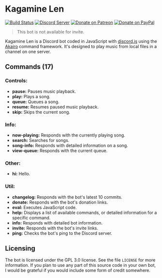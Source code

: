 # Kagamine Len
[![Build Status](https://travis-ci.org/dragonfire535/kagamine-len.svg?branch=master)](https://travis-ci.org/dragonfire535/kagamine-len)
[![Discord Server](https://discordapp.com/api/guilds/252317073814978561/embed.png)](https://discord.gg/sbMe32W)
[![Donate on Patreon](https://img.shields.io/badge/patreon-donate-orange.svg)](https://www.patreon.com/dragonfire535)
[![Donate on PayPal](https://img.shields.io/badge/paypal-donate-blue.svg)](https://www.paypal.me/dragonfire535)

> This bot is not available for invite.

Kagamine Len is a Discord bot coded in JavaScript with
[discord.js](https://discord.js.org/) using the
[Akairo](https://github.com/1Computer1/discord-akairo) command framework. It's
designed to play music from local files in a channel on one server.

## Commands (17)
### Controls:

* **pause:** Pauses music playback.
* **play:** Plays a song.
* **queue:** Queues a song.
* **resume:** Resumes paused music playback.
* **skip:** Skips the current song.

### Info:

* **now-playing:** Responds with the currently playing song.
* **search:** Searches for songs.
* **song-info:** Responds with detailed information on a song.
* **view-queue:** Responds with the current queue.

### Other:

* **hi:** Hello.

### Util:

* **changelog:** Responds with the bot's latest 10 commits.
* **donate:** Responds with the bot's donation links.
* **eval:** Executes JavaScript code.
* **help:** Displays a list of available commands, or detailed information for a specific command.
* **info:** Responds with detailed bot information.
* **invite:** Responds with the bot's invite links.
* **ping:** Checks the bot's ping to the Discord server.

## Licensing
The bot is licensed under the GPL 3.0 license. See the file `LICENSE` for more
information. If you plan to use any part of this source code in your own bot, I
would be grateful if you would include some form of credit somewhere.

